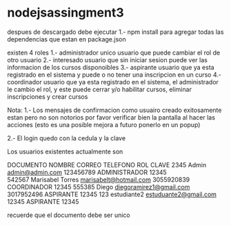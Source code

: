 # nodejsassingment3
despues de descargado debe ejecutar 
    1.- npm install para agregar todas las dependencias que estan en package.json

existen 4 roles
    1.- administrador unico usuario que puede cambiar el rol de otro usuario
    2.- interesado usuario que sin iniciar sesion puede ver las informacion de los cursos disponoibles
    3.- aspirante usuario que ya esta registrado en el sistema y puede o no tener una inscripcion en un curso 
    4.- coordinador usuario que ya esta registrado en el sistema, el administrador le cambio el rol, y este puede cerrar y/o habilitar cursos, eliminar inscripciones y crear cursos

Nota: 
1.- Los mensajes de confirmacion como usuairo creado exitosamente estan pero no son notorios por favor verificar bien la pantalla al hacer las acciones (esto es una posible mejora a futuro ponerlo en un popup)

2.- El login quedo con la cedula y la clave


Los usuarios existentes actualmente son 

DOCUMENTO       NOMBRE                   CORREO                  TELEFONO               ROL             CLAVE 
2345	        Admin	            admin@admin.com	            123456789	        ADMINISTRADOR       12345  
542567	        Marisabel Torres	marisabelt@hotmail.com	    3055920839	        COORDINADOR	        12345
555385	        Diego	            diegoramirez1@gmail.com	    3017952496	        ASPIRANTE	        12345
123	            estudiante2	        estuduante2@gmail.com	    12345	            ASPIRANTE           12345


recuerde que el documento debe ser unico